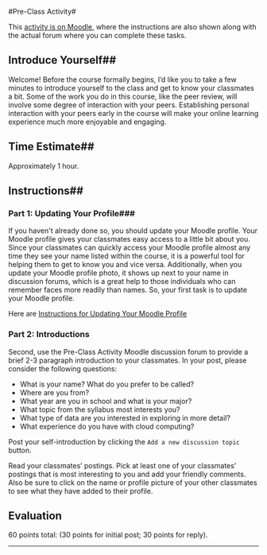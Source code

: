 #Pre-Class Activity#

This [activity is on Moodle][pca], where the instructions are also shown
along with the actual forum where you can complete these tasks.

## Introduce Yourself##

Welcome! Before the course formally begins, I’d like you to take a few
minutes to introduce yourself to the class and get to know your
classmates a bit. Some of the work you do in this course, like the peer
review, will involve some degree of interaction with your peers.
Establishing personal interaction with your peers early in the course
will make your online learning experience much more enjoyable and
engaging.


## Time Estimate##
Approximately 1 hour.

## Instructions##
### Part 1: Updating Your Profile###

If you haven't already done so, you should update your Moodle profile.
Your Moodle profile gives your classmates easy access to a little bit
about you. Since your classmates can quickly access your Moodle profile
almost any time they see your name listed within the course, it is a
powerful tool for helping them to get to know you and vice versa.
Additionally, when you update your Moodle profile photo, it shows up
next to your name in discussion forums, which is a great help to those
individuals who can remember faces more readily than names. So, your
first task is to update your Moodle profile.

Here are [Instructions for Updating Your Moodle 
Profile](http://publish.illinois.edu/atlas-tlt/students/editing-your-profile/)

### Part 2: Introductions ###

Second, use the Pre-Class Activity Moodle discussion forum to provide a brief 2-3 paragraph
introduction to your classmates. In your post, please consider the following questions:

- What is your name? What do you prefer to be called?
- Where are you from?
- What year are you in school and what is your major?
- What topic from the syllabus most interests you?
- What type of data are you interested in exploring in more detail?
- What experience do you have with cloud computing?

Post your self-introduction by clicking the `Add a new discussion topic` button.

Read your classmates’ postings. Pick at least one of your classmates’
postings that is most interesting to you and add your friendly comments.
Also be sure to click on the name or profile picture of your other
classmates to see what they have added to their profile.

## Evaluation ##

60 points total: (30 points for initial post; 30 points for reply).

-----
[pca]: https://learn.illinois.edu/mod/forum/view.php?id=1325053